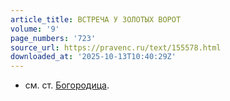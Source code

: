 ```yaml
---
article_title: ВСТРЕЧА У ЗОЛОТЫХ ВОРОТ
volume: '9'
page_numbers: '723'
source_url: https://pravenc.ru/text/155578.html
downloaded_at: '2025-10-13T10:40:29Z'
---
```


- см. ст. [Богородица](https://pravenc.ru/text/Богородица.html).
